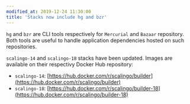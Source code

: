 ```yaml
---
modified_at: 2019-12-24 11:30:00
title: 'Stacks now include hg and bzr'
---
```


`hg` and `bzr` are CLI tools respectively for `Mercurial` and `Bazaar`
repository. Both tools are useful to handle application dependencies hosted on
such repositories.

`scalingo-14` and `scalingo-18` stacks have been updated. Images are available
on their respectivy Docker Hub repository:

* `scalingo-14`:
[https://hub.docker.com/r/scalingo/builder](https://hub.docker.com/r/scalingo/builder)
* `scalingo-18`:
[https://hub.docker.com/r/scalingo/builder-18](https://hub.docker.com/r/scalingo/builder-18)
